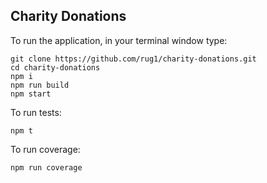 ## Charity Donations

To run the application, in your terminal window type:
```
git clone https://github.com/rug1/charity-donations.git
cd charity-donations
npm i
npm run build
npm start
```
To run tests:
```
npm t
```
To run coverage:
```
npm run coverage
```
